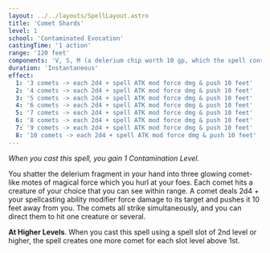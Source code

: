 ```yaml
---
layout: ../../layouts/SpellLayout.astro
title: 'Comet Shards'
level: 1
school: 'Contaminated Evocation'
castingTime: '1 action'
range: '120 feet'
components: 'V, S, M (a delerium chip worth 10 gp, which the spell consumes)'
duration: 'Instantaneous'
effect:
  1: '3 comets -> each 2d4 + spell ATK mod force dmg & push 10 feet'
  2: '4 comets -> each 2d4 + spell ATK mod force dmg & push 10 feet'
  3: '5 comets -> each 2d4 + spell ATK mod force dmg & push 10 feet'
  4: '6 comets -> each 2d4 + spell ATK mod force dmg & push 10 feet'
  5: '7 comets -> each 2d4 + spell ATK mod force dmg & push 10 feet'
  6: '8 comets -> each 2d4 + spell ATK mod force dmg & push 10 feet'
  7: '9 comets -> each 2d4 + spell ATK mod force dmg & push 10 feet'
  8: '10 comets -> each 2d4 + spell ATK mod force dmg & push 10 feet'
---
```


*When you cast this spell, you gain 1 Contamination Level.*

You shatter the delerium fragment in your hand into three glowing comet-like motes of magical force which you hurl at your foes. Each comet hits a creature of your choice that you can see within range. A comet deals 2d4 + your spellcasting ability modifier force damage to its target and pushes it 10 feet away from you. The comets all strike simultaneously, and you can direct them to hit one creature or several.

**At Higher Levels**. When you cast this spell using a spell slot of 2nd level or higher, the spell creates one more comet for each slot level above 1st.